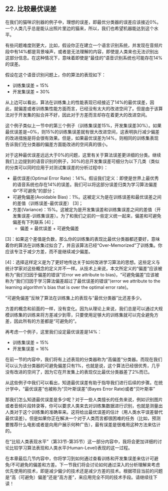 ## 22. 比较最优误差

在我们的猫咪识别器的例子中，理想的误差，即最优分类器的误差应该接近0%。一个人类几乎总是能认出照片里边的猫来，所以，我们也希望机器能达到这个水平。

有些问题难度则更大，比如，假设你正在建立一个语言识别系统，并发现在音频片段中有14%都是背景噪声，或者是无法理解的内容，即使是人类来也无法识别出这部分信息。在这种情况下，意味着即使是“最佳的”语音识别系统也可能存在14%的误差。

假设在这个语音识别问题上，你的算法的表现如下：

- 训练集误差 = 15%
- 开发集误差 = 30%

从上边可以看出，算法在训练集上的性能表现已经接近了14%的最优误差，因此，就偏差或者训练集性能方面而言，已经没有太大的改进空间了。但是由于该算法对于开发集的拟合并不好，因此对于方差而言却存在着更大的改进空间。

这个例子类似上一节中的第三个例子（训练集误差15%，开发集误差30%）。如果最优误差是~0%，则15%的训练集误差就有很大改进空间，这表明执行减少偏差的改进措施是将会很有效果。但是，如果最优误差为14%，则相同的训练集表现告诉我们在分类器的偏差方面能改进的空间真的很小。

对于这种最优误差远远大于0%的问题，这里有关于算法误差更详细的分类。继续我们上边提到的语音识别的例子，30%的总开发集误差可细分为以下几类（类似的分类可以同时应用于对测试集误差的分析过程中）：

- 最优误差(Optimal Error Rate)：14%。假设我们定义：即使是世界上最优秀的语音系统也存在14%的误差。我们可以将这部分误差归类为学习算法偏差中“不可避免”的部分；
- 可避免偏差(Avoidable Bias)：1%。这被定义为是在训练误差和最优误差之间的差值（训练误差-最优误差） [3]；
- 方差(Variance)：15%。这被定为是开发集误差和训练集误差之间的差值（开发集误差-训练集误差）。为了和我们之前的一些定义统一起来，偏差和可避免偏差有下列联系 [4]；
    - 偏差 = 最优误差 + 可避免偏差

[3]：如果这个差值是负数，那么你的训练集的表现比最优分类器都还要好，意味着你的算法在训练集过拟合了，并且该算法已经“Over-Memorized”了训练集。你应该专注于减少方差，而不是继续减少偏差。

[4]：选择这样定义是为了更好地传达关于如何改进学习算法的思想。这些定义与统计学家对这些概念的定义并不一样。从技术上来说，本文所定义的“偏差”应该被称为“我们归因于偏差的错误”(Error we attribute to bias)，“可避免偏差”应该被称为“我们归因于学习算法偏差超过了最优误差的错误”(error we attribute to the learning algorithm's bias that is over the optimal error rate)。

“可避免偏差”反映了算法在训练集上的表现与“最优分类器”比还差多少。

方差的概念和前面的一样，没有变化。因为从理论上来说，我们总是可以通过大规模训练集的训练来将方差减少到零，只要使用足够大的训练集就可以完全避免方差，因此所有的方差都是“可避免的”。

再考虑一个例子，这里我们设定最优误差是14%：

- 训练集误差 = 15%
- 开发集误差 = 16%

在前一节的内容中，我们将有上述表现的分类器称为“高偏差”分类器。而现在我们可以认为该分类器的可避免偏差只有1%，也就是说，这个算法已经很优秀，几乎没有改进的空间了，因为它在开发集上的表现仅比最优分类器差了2%而已。

从这些例子中我们可以看出，知道最优误差有助于指导我们进行后续的步骤。在统计学中，“最优误差”也被称为“贝叶斯误差”(​Bayes Error Rate)或者“贝叶斯率”

那我们怎么知道最优误差是多少呢？对于一些人类擅长的任务来说，例如识别图片或者音频片段转录等，你可以要求人类来去对训练集数据进行识别，也就是测量出人类对于这个训练集的准确率来。这将给出最优误差的估计（用人类水平误差替代最优误差）。但是如果你正在解决一个对于人类而言都很困难的任务（比如，预测要推荐什么电影或者是向用户展示何种广告），最有误差是很难用这种方法来估计的。

在“比较人类表现水平”（第33节-第35节）这一部分内容中，我将会更加详细的讨论比较学习算法表现和人类水平(Human-Level)表现的这一过程。

在本章最后几节内容中，你将学习到如何通过查看训练和开发集误差来估计可避免/不可避免的偏差和方差。下一节我们将会讨论如何通过深入的分析理解来考虑优先使用的技术，即是减少偏少的技术还是减少方差的技术。根据项目当前的问题是“高（可避免）偏差”还是“高方差”，来应用完全不同的技术手段。请继续往下读！